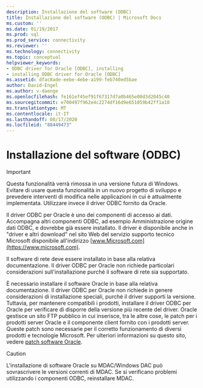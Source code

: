 ```yaml
---
description: Installazione del software (ODBC)
title: Installazione del software (ODBC) | Microsoft Docs
ms.custom: ''
ms.date: 01/19/2017
ms.prod: sql
ms.prod_service: connectivity
ms.reviewer: ''
ms.technology: connectivity
ms.topic: conceptual
helpviewer_keywords:
- ODBC driver for Oracle [ODBC], installing
- installing ODBC driver for Oracle [ODBC]
ms.assetid: dfac8ade-eebe-4ebe-a199-feb740ed5bae
author: David-Engel
ms.author: v-daenge
ms.openlocfilehash: fe161ef45ef91f67317d7a0b465e00d3d2045c40
ms.sourcegitcommit: e700497f962e4c2274df16d9e651059b42ff1a10
ms.translationtype: MT
ms.contentlocale: it-IT
ms.lasthandoff: 08/17/2020
ms.locfileid: "88449473"
---
```

# <a name="installing-the-software-odbc"></a>Installazione del software (ODBC)
> [!IMPORTANT]  
>  Questa funzionalità verrà rimossa in una versione futura di Windows. Evitare di usare questa funzionalità in un nuovo progetto di sviluppo e prevedere interventi di modifica nelle applicazioni in cui è attualmente implementata. Utilizzare invece il driver ODBC fornito da Oracle.  
  
 Il driver ODBC per Oracle è uno dei componenti di accesso ai dati. Accompagna altri componenti ODBC, ad esempio Amministrazione origine dati ODBC, e dovrebbe già essere installato. Il driver è disponibile anche in "driver e altri download" nel sito Web del servizio supporto tecnico Microsoft disponibile all'indirizzo [www.Microsoft.com](https://www.microsoft.com).  
  
 Il software di rete deve essere installato in base alla relativa documentazione. Il driver ODBC per Oracle non richiede particolari considerazioni sull'installazione purché il software di rete sia supportato.  
  
 È necessario installare il software Oracle in base alla relativa documentazione. Il driver ODBC per Oracle non richiede in genere considerazioni di installazione speciali, purché il driver supporti la versione. Tuttavia, per mantenere compatibili i prodotti, installare il driver ODBC per Oracle per verificare di disporre della versione più recente del driver. Oracle gestisce un sito FTP pubblico in cui inserisce, tra le altre cose, le patch per i prodotti server Oracle e il componente client fornito con i prodotti server. Queste patch sono necessarie per il corretto funzionamento di diversi prodotti e tecnologie Microsoft. Per ulteriori informazioni su questo sito, vedere [patch software Oracle](../../odbc/microsoft/oracle-software-patches.md).  
  
> [!CAUTION]  
>  L'installazione di software Oracle su MDAC/Windows DAC può sovrascrivere le versioni correnti di MDAC. Se si verificano problemi utilizzando i componenti ODBC, reinstallare MDAC.
